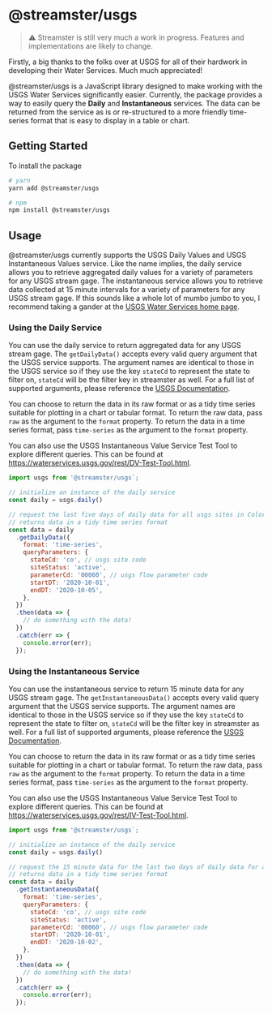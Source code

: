 # @streamster/usgs

> :warning: Streamster is still very much a work in progress. Features and implementations are likely to change.

Firstly, a big thanks to the folks over at USGS for all of their hardwork in developing their Water Services. Much much appreciated!

@streamster/usgs is a JavaScript library designed to make working with the USGS Water Services significantly easier. Currently, the package provides a way to easily query the **Daily** and **Instantaneous** services. The data can be returned from the service as is or re-structured to a more friendly time-series format that is easy to display in a table or chart.

## Getting Started

To install the package

```bash
# yarn
yarn add @streamster/usgs

# npm
npm install @streamster/usgs
```

## Usage

@streamster/usgs currently supports the USGS Daily Values and USGS Instantaneous Values service. Like the name implies, the daily service allows you to retrieve aggregated daily values for a variety of parameters for any USGS stream gage. The instantaneous service allows you to retrieve data collected at 15 minute intervals for a variety of parameters for any USGS stream gage. If this sounds like a whole lot of mumbo jumbo to you, I recommend taking a gander at the [USGS Water Services home page](https://waterservices.usgs.gov/).

### Using the Daily Service

You can use the daily service to return aggregated data for any USGS stream gage. The `getDailyData()` accepts every valid query argument that the USGS service supports. The argument names are identical to those in the USGS service so if they use the key `stateCd` to represent the state to filter on, `stateCd` will be the filter key in streamster as well. For a full list of supported arguments, please reference the [USGS Documentation](https://waterservices.usgs.gov/rest/DV-Service.html).

You can choose to return the data in its raw format or as a tidy time series suitable for plotting in a chart or tabular format. To return the raw data, pass `raw` as the argument to the `format` property. To return the data in a time series format, pass `time-series` as the argument to the `format` property. 

You can also use the USGS Instantaneous Value Service Test Tool to explore different queries. This can be found at https://waterservices.usgs.gov/rest/DV-Test-Tool.html.


```js
import usgs from '@streamster/usgs`;

// initialize an instance of the daily service
const daily = usgs.daily()

// request the last five days of daily data for all usgs sites in Colorado
// returns data in a tidy time series format
const data = daily
  .getDailyData({
    format: 'time-series',
    queryParameters: {
      stateCd: 'co', // usgs site code
      siteStatus: 'active',
      parameterCd: '00060', // usgs flow parameter code
      startDT: '2020-10-01',
      endDT: '2020-10-05',
    },
  })
  .then(data => {
    // do something with the data!
  })
  .catch(err => {
    console.error(err);
  });
```

### Using the Instantaneous Service

You can use the instantaneous service to return 15 minute data for any USGS stream gage. The `getInstantaneousData()` accepts every valid query argument that the USGS service supports. The argument names are identical to those in the USGS service so if they use the key `stateCd` to represent the state to filter on, `stateCd` will be the filter key in streamster as well. For a full list of supported arguments, please reference the [USGS Documentation](https://waterservices.usgs.gov/rest/IV-Service.html).

You can choose to return the data in its raw format or as a tidy time series suitable for plotting in a chart or tabular format. To return the raw data, pass `raw` as the argument to the `format` property. To return the data in a time series format, pass `time-series` as the argument to the `format` property. 

You can also use the USGS Instantaneous Value Service Test Tool to explore different queries. This can be found at https://waterservices.usgs.gov/rest/IV-Test-Tool.html.

```js
import usgs from '@streamster/usgs`;

// initialize an instance of the daily service
const daily = usgs.daily()

// request the 15 minute data for the last two days of daily data for all usgs sites in Colorado
// returns data in a tidy time series format
const data = daily
  .getInstantaneousData({
    format: 'time-series',
    queryParameters: {
      stateCd: 'co', // usgs site code
      siteStatus: 'active',
      parameterCd: '00060', // usgs flow parameter code
      startDT: '2020-10-01',
      endDT: '2020-10-02',
    },
  })
  .then(data => {
    // do something with the data!
  })
  .catch(err => {
    console.error(err);
  });
```
